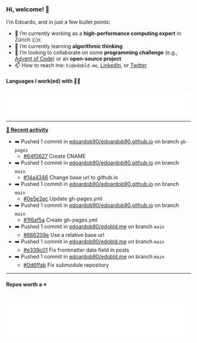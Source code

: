 ### Hi, welcome! 👋 

I'm Edoardo, and in just a few bullet points:

- 🔭 I’m currently working as a **high-performance computing expert** in Zürich 🇨🇭
- 🌱 I’m currently learning **algorithmic thinking**
- 👯 I’m looking to collaborate on some **programming challenge** (e.g., [Advent of Code](https://github.com/edoardob90/aoc2021)) or an **open-source project**
- 📫 How to reach me: `hi@edobld.me`, [LinkedIn](https://linkedin.com/in/edobld), or [Twitter](https://twitter.com/eadweard90)

#### Languages I work(ed) with 👨‍💻

<img src="https://github.com/edoardob90/edoardob90/blob/main/.cache/languages.svg">

---

**[📰 Recent activity](https://github.com/edoardob90)**
* ➡️ Pushed 1 commit in [edoardob90/edoardob90.github.io](https://github.com/edoardob90/edoardob90.github.io) on branch `gh-pages`
  * [#64f0627](https://github.com/edoardob90/edoardob90.github.io/commit/64f0627) Create CNAME
* ➡️ Pushed 1 commit in [edoardob90/edoardob90.github.io](https://github.com/edoardob90/edoardob90.github.io) on branch `main`
  * [#14a4346](https://github.com/edoardob90/edoardob90.github.io/commit/14a4346) Change base url to github.io
* ➡️ Pushed 1 commit in [edoardob90/edoardob90.github.io](https://github.com/edoardob90/edoardob90.github.io) on branch `main`
  * [#0e5e2ec](https://github.com/edoardob90/edoardob90.github.io/commit/0e5e2ec) Update gh-pages.yml
* ➡️ Pushed 1 commit in [edoardob90/edoardob90.github.io](https://github.com/edoardob90/edoardob90.github.io) on branch `main`
  * [#1f6af5a](https://github.com/edoardob90/edoardob90.github.io/commit/1f6af5a) Create gh-pages.yml
* ➡️ Pushed 1 commit in [edoardob90/edobld.me](https://github.com/edoardob90/edobld.me) on branch `main`
  * [#666209e](https://github.com/edoardob90/edobld.me/commit/666209e) Use a relative base url
* ➡️ Pushed 1 commit in [edoardob90/edobld.me](https://github.com/edoardob90/edobld.me) on branch `main`
  * [#e339c01](https://github.com/edoardob90/edobld.me/commit/e339c01) Fix frontmatter date field in posts
* ➡️ Pushed 1 commit in [edoardob90/edobld.me](https://github.com/edoardob90/edobld.me) on branch `main`
  * [#0d6ffab](https://github.com/edoardob90/edobld.me/commit/0d6ffab) Fix submodule repository


---

#### Repos worth a ⭐

<img src="https://github.com/edoardob90/edoardob90/blob/main/.cache/stars.svg">

<!--
- ⚡ Fun fact: ...
- 🤔 I’m looking for help with ...
- 💬 Ask me about ...
- 🌐 My webpage ...
-->
